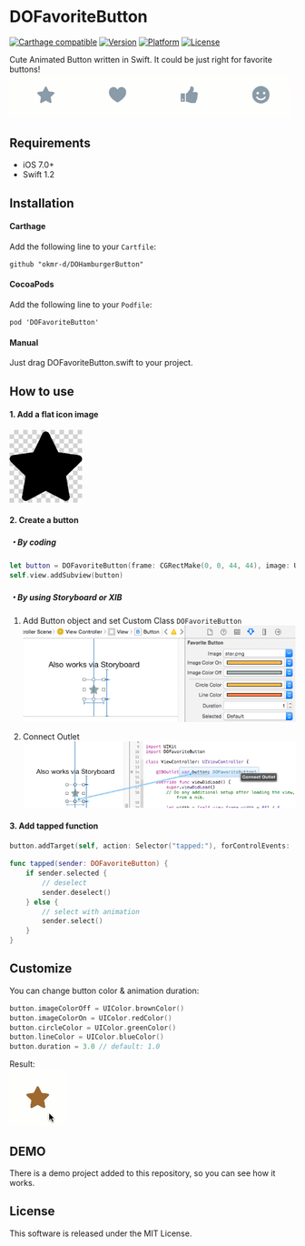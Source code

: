 # DOFavoriteButton
[![Carthage compatible](https://img.shields.io/badge/Carthage-compatible-4BC51D.svg?style=flat)](https://github.com/Carthage/Carthage)
[![Version](https://img.shields.io/cocoapods/v/DOFavoriteButton.svg?style=flat)](http://cocoapods.org/pods/DOFavoriteButton)
[![Platform](https://img.shields.io/cocoapods/p/DOFavoriteButton.svg?style=flat)](http://cocoapods.org/pods/DOFavoriteButton)
[![License](https://img.shields.io/cocoapods/l/DOFavoriteButton.svg?style=flat)](https://github.com/okmr-d/DOFavoriteButton/blob/master/LICENSE)

Cute Animated Button written in Swift.
It could be just right for favorite buttons!
![Demo](https://raw.githubusercontent.com/okmr-d/okmr-d.github.io/master/img/DOFavoriteButton/demo.gif)

## Requirements
* iOS 7.0+
* Swift 1.2

## Installation
#### Carthage
Add the following line to your `Cartfile`:
```
github "okmr-d/DOHamburgerButton"
```

#### CocoaPods
Add the following line to your `Podfile`:
```
pod 'DOFavoriteButton'
```

#### Manual
Just drag DOFavoriteButton.swift to your project.

## How to use
#### 1. Add a flat icon image
![Flat Icon Image](https://raw.githubusercontent.com/okmr-d/okmr-d.github.io/master/img/DOFavoriteButton/flatIconImage.png)

#### 2. Create a button
##### ・By coding
```swift
let button = DOFavoriteButton(frame: CGRectMake(0, 0, 44, 44), image: UIImage(named: "star.png"))
self.view.addSubview(button)
```

##### ・By using Storyboard or XIB
1. Add Button object and set Custom Class `DOFavoriteButton`  
![via Storyboard](https://raw.githubusercontent.com/okmr-d/okmr-d.github.io/master/img/DOFavoriteButton/storyboard.png)

2. Connect Outlet  
![connect outlet](https://raw.githubusercontent.com/okmr-d/okmr-d.github.io/master/img/DOFavoriteButton/connect.png)

#### 3. Add tapped function
```swift
button.addTarget(self, action: Selector("tapped:"), forControlEvents: .TouchUpInside)
```
```swift
func tapped(sender: DOFavoriteButton) {
    if sender.selected {
        // deselect
        sender.deselect()
    } else {
        // select with animation
        sender.select()
    }
}
```

## Customize
You can change button color & animation duration:
```swift
button.imageColorOff = UIColor.brownColor()
button.imageColorOn = UIColor.redColor()
button.circleColor = UIColor.greenColor()
button.lineColor = UIColor.blueColor()
button.duration = 3.0 // default: 1.0
```
Result:  
![Customize](https://raw.githubusercontent.com/okmr-d/okmr-d.github.io/master/img/DOFavoriteButton/changeColor.gif)

## DEMO
There is a demo project added to this repository, so you can see how it works.

## License
This software is released under the MIT License.
